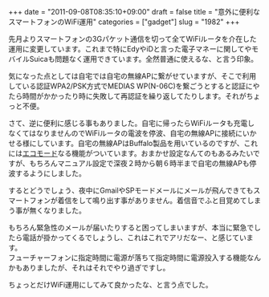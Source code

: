 +++
date = "2011-09-08T08:35:10+09:00"
draft = false
title = "意外に便利なスマートフォンのWiFi運用"
categories = ["gadget"]
slug = "1982"
+++

<p>先月よりスマートフォンの3Gパケット通信を切って全てWiFiルータを介在した運用に変更しています。これまで特にEdyやiDと言った電子マネーに関してやモバイルSuicaも問題なく運用できています。全然普通に使えるな、と言う印象。</p>
<p>気になった点としては自宅では自宅の無線APに繋がせていますが、そこで利用している認証WPA2/PSK方式でMEDIAS WP(N-06C)を繋ごうとすると認証にやたら時間がかかったり時に失敗して再認証を繰り返してたりします。それがちょっと不便。</p>
<p>さて、逆に便利に感じる事もありました。自宅に帰ったらWiFiルータも充電しなくてはなりませんのでWiFiルータの電波を停波、自宅の無線APに接続にいかせる様にしています。自宅の無線APはBuffalo製品を用いているのですが、これには<a href="http://buffalo.jp/guide/eco/power-save/home/wireless-lan.html">エコモード</a>なる機能がついています。おまかせ設定なんてのもあるみたいですが、もちろんマニュアル設定で深夜２時から朝６時半まで自宅の無線APも停波するようにしました。</p>
<p>するとどうでしょう、夜中にGmailやSPモードメールにメールが飛んできてもスマートフォンが着信をして鳴り出す事がありません。着信音でふと目覚めてしまう事が無くなりました。</p>
<p>もちろん緊急性のメールが届いたりすると困ってしまいますが、本当に緊急でしたら電話が掛かってくるでしょうし、これはこれでアリだなー、と感じています。<br />フューチャーフォンに指定時間に電源が落ちて指定時間に電源投入する機能なんかもありましたが、それはそれでやり過ぎですし。</p>
<p>ちょっとだけWiFi運用にしてみて良かったな、と言う点でした。</p>
<p> </p>
